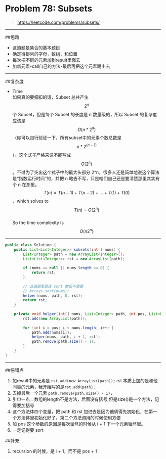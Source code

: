 # Problem 78: Subsets

> https://leetcode.com/problems/subsets/


----------
##思路
* 这道题是集合的基本题目
* 确定待排列的字母，数组，和位置
* 每次把不同的元素加到result里面去
* 加新元素-call自己的方法-最后再把这个元素踢出去 

---------------------
##复杂度
* Time  
如果真的要细扣的话，Subset 总共产生 $$2^n$$ 个 Subset，但是每个 Subset 的长度是 n 数量级的，所以 Subset 的复杂度应该是 $$O(n*2^n)$$ （你可以自行验证一下，所有subset中的元素个数总数是$$n*2^(n-1)$$）。这个式子严格来说不能写成 $$O(2^n)$$。不过为了突出这个式子中的最大头部分 2^n，很多人还是简单地说这个算法是“指数运行时间”的，并把 n 略去不写，只是咱们自己还是要清楚那里其实有个 n 在那里。
$$T(n) = T(n - 1) + T(n - 2) + ... + T(1) + T(0)$$，which solves to $$T(n) = O(2^n)$$  
So the time complexity is $$O(n2^n)$$

----

```java
public class Solution {
    public List<List<Integer>> subsets(int[] nums) {
        List<Integer> path = new ArrayList<Integer>();
        List<List<Integer>> rst = new ArrayList(path);
        
        if (nums == null || nums.length == 0) {
            return rst;
        }
        
        // 这道题里是否 sort 数组不重要
        // Arrays.sort(nums);
        helper(nums, path, 0, rst);
        return rst;
    }
    
    private void helper(int[] nums, List<Integer> path, int pos, List<List<Integer>> rst) {
        rst.add(new ArrayList(path));
        
        for (int i = pos; i < nums.length; i++) {
            path.add(nums[i]);
            helper(nums, path, i + 1, rst);
            path.remove(path.size() - 1);
        }
    }
}
```
-----------------------

##易错点
1. 加result中的元素是 ```rst.add(new ArrayList(path));``` rst 本质上加的是和他同类的元素，我开始写的是```rst.add(path);```
2. 去掉最后一个元素 ```path.remove(path.size() - 1);```
3. 引申一点：数组的length不是方法，后面没有括号;但是size()是一个方法，记得要加括号
4. 这个方法体四个变量，把 path 和 rst 加进去是因为他俩得先初始化，在第一个方法体里初始化好了，第二个方法调用的时候使用方便
5. 加 pos 这个参数的原因是每次循环的时候从 i + 1 下一个元素循环起。
6. 一定记得要 sort

##补充
1. recursion 的时候，是 i + 1，而不是 pos + 1
